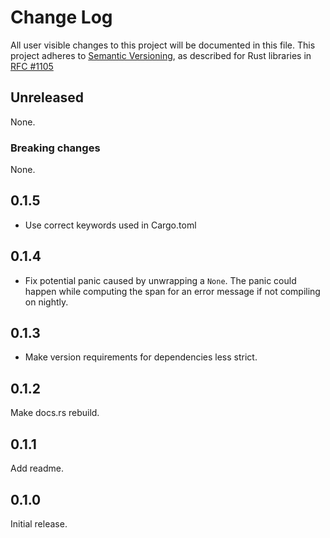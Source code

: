 # Change Log

All user visible changes to this project will be documented in this file.
This project adheres to [Semantic Versioning](http://semver.org/), as described
for Rust libraries in [RFC #1105](https://github.com/rust-lang/rfcs/blob/master/text/1105-api-evolution.md)

## Unreleased

None.

### Breaking changes

None.

## 0.1.5

- Use correct keywords used in Cargo.toml

## 0.1.4

- Fix potential panic caused by unwrapping a `None`. The panic could happen while computing the span for an error message if not compiling on nightly.

## 0.1.3

- Make version requirements for dependencies less strict.

## 0.1.2

Make docs.rs rebuild.

## 0.1.1

Add readme.

## 0.1.0

Initial release.
